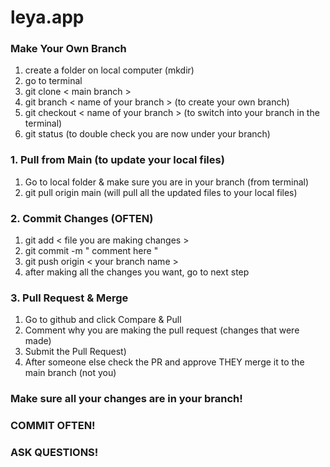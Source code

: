 # leya.app


### Make Your Own Branch

1. create a folder on local computer (mkdir)
2. go to terminal
3. git clone < main branch >
3. git branch < name of your branch > (to create your own branch)
4. git checkout < name of your branch > (to switch into your branch in the terminal)
5. git status (to double check you are now under your branch)


### 1. Pull from Main (to update your local files)

1. Go to local folder & make sure you are in your branch (from terminal)
2. git pull origin main (will pull all the updated files to your local files)

### 2. Commit Changes (OFTEN)

1. git add < file you are making changes >
2. git commit -m " comment here "
3. git push origin < your branch name >
4. after making all the changes you want, go to next step


### 3. Pull Request & Merge 

1. Go to github and click Compare & Pull 
2. Comment why you are making the pull request (changes that were made)
3. Submit the Pull Request)
4. After someone else check the PR and approve THEY merge it to the main branch (not you)


### Make sure all your changes are in your branch! 
### COMMIT OFTEN!
### ASK QUESTIONS!